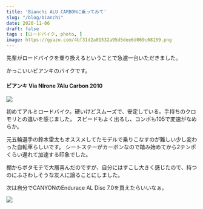 ```yaml
---
title: 'Bianchi ALU CARBONに乗ってみて'
slug: "/blog/bianchi"
date: 2020-11-06
draft: false
tags : [ロードバイク, photo, ]
image: https://gyazo.com/4bf31d2a01532a95d5dee6d069c68159.png
---
```

先輩がロードバイクを乗り換えるということで急遽一台いただきました。

かっこいいビアンキのバイクです。

#### ビアンキ Via NIrone 7Alu Carbon 2010
![](https://gyazo.com/4bf31d2a01532a95d5dee6d069c68159.png)

初めてアルミロードバイク。硬いけどスムーズで、安定している。手持ちのクロモリとの違いを感じました。
スピードもよく出るし、コンポも105で変速がなめらか。

元五輪選手の鈴木雷太もオススメしてたモデルで乗りこなすのが難しい少し変わった自転車らしいです。
シートステーがカーボンなので踏み始めてから2テンポくらい遅れて加速する印象でした。

棚からボタモチで大層喜んだのですが、自分にはすこし大きく感じたので、持つのにふさわしそうな友人に譲ることにしました。

次は自分でCANYONのEndurace AL Disc 7.0を買えたらいいなぁ。

![](https://gyazo.com/d91dfb09b8fac8416052c4ce23566129.png)